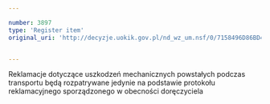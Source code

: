 ```yaml
---

number: 3897
type: 'Register item'
original_uri: 'http://decyzje.uokik.gov.pl/nd_wz_um.nsf/0/7158496D86BD4FA0C1257AA6002F7DE4?OpenDocument'


---
```


Reklamacje dotyczące uszkodzeń mechanicznych powstałych podczas transportu będą rozpatrywane jedynie na podstawie protokołu reklamacyjnego sporządzonego w obecności doręczyciela
